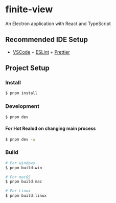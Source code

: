 # finite-view

An Electron application with React and TypeScript

## Recommended IDE Setup

- [VSCode](https://code.visualstudio.com/) + [ESLint](https://marketplace.visualstudio.com/items?itemName=dbaeumer.vscode-eslint) + [Prettier](https://marketplace.visualstudio.com/items?itemName=esbenp.prettier-vscode)

## Project Setup

### Install

```bash
$ pnpm install
```

### Development

```bash
$ pnpm dev
```

#### For Hot Realod on changing main process

```bash
$ pnpm dev -w
```

### Build

```bash
# For windows
$ pnpm build:win

# For macOS
$ pnpm build:mac

# For Linux
$ pnpm build:linux
```
